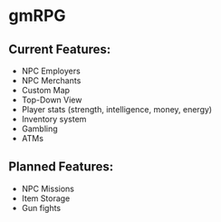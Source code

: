 # gmRPG

## Current Features:
- NPC Employers
- NPC Merchants
- Custom Map
- Top-Down View
- Player stats (strength, intelligence, money, energy)
- Inventory system
- Gambling
- ATMs

## Planned Features:
- NPC Missions
- Item Storage
- Gun fights
